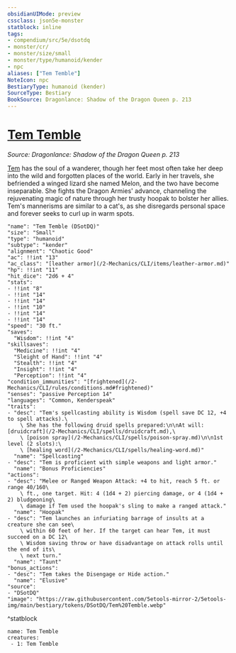 ```yaml
---
obsidianUIMode: preview
cssclass: json5e-monster
statblock: inline
tags:
- compendium/src/5e/dsotdq
- monster/cr/
- monster/size/small
- monster/type/humanoid/kender
- npc
aliases: ["Tem Temble"]
NoteIcon: npc
BestiaryType: humanoid (kender)
SourceType: Bestiary
BookSource: Dragonlance: Shadow of the Dragon Queen p. 213
---
```

# [Tem Temble](2-Mechanics/CLI/bestiary/npc/tem-temble-dsotdq.md)
*Source: Dragonlance: Shadow of the Dragon Queen p. 213*  

[Tem](/2-Mechanics/CLI/bestiary/npc/tem-temble-dsotdq.md) has the soul of a wanderer, though her feet most often take her deep into the wild and forgotten places of the world. Early in her travels, she befriended a winged lizard she named Melon, and the two have become inseparable. She fights the Dragon Armies' advance, channeling the rejuvenating magic of nature through her trusty hoopak to bolster her allies. Tem's mannerisms are similar to a cat's, as she disregards personal space and forever seeks to curl up in warm spots.

```statblock
"name": "Tem Temble (DSotDQ)"
"size": "Small"
"type": "humanoid"
"subtype": "kender"
"alignment": "Chaotic Good"
"ac": !!int "13"
"ac_class": "[leather armor](/2-Mechanics/CLI/items/leather-armor.md)"
"hp": !!int "11"
"hit_dice": "2d6 + 4"
"stats":
- !!int "8"
- !!int "14"
- !!int "14"
- !!int "10"
- !!int "14"
- !!int "14"
"speed": "30 ft."
"saves":
  "Wisdom": !!int "4"
"skillsaves":
  "Medicine": !!int "4"
  "Sleight of Hand": !!int "4"
  "Stealth": !!int "4"
  "Insight": !!int "4"
  "Perception": !!int "4"
"condition_immunities": "[frightened](/2-Mechanics/CLI/rules/conditions.md#frightened)"
"senses": "passive Perception 14"
"languages": "Common, Kenderspeak"
"traits":
- "desc": "Tem's spellcasting ability is Wisdom (spell save DC 12, +4 to spell attacks).\
    \ She has the following druid spells prepared:\n\nAt will: [druidcraft](/2-Mechanics/CLI/spells/druidcraft.md),\
    \ [poison spray](/2-Mechanics/CLI/spells/poison-spray.md)\n\n1st level (2 slots):\
    \ [healing word](/2-Mechanics/CLI/spells/healing-word.md)"
  "name": "Spellcasting"
- "desc": "Tem is proficient with simple weapons and light armor."
  "name": "Bonus Proficiencies"
"actions":
- "desc": "Melee or Ranged Weapon Attack: +4 to hit, reach 5 ft. or range 40/160\
    \ ft., one target. Hit: 4 (1d4 + 2) piercing damage, or 4 (1d4 + 2) bludgeoning\
    \ damage if Tem used the hoopak's sling to make a ranged attack."
  "name": "Hoopak"
- "desc": "Tem launches an infuriating barrage of insults at a creature she can see\
    \ within 60 feet of her. If the target can hear Tem, it must succeed on a DC 12\
    \ Wisdom saving throw or have disadvantage on attack rolls until the end of its\
    \ next turn."
  "name": "Taunt"
"bonus_actions":
- "desc": "Tem takes the Disengage or Hide action."
  "name": "Elusive"
"source":
- "DSotDQ"
"image": "https://raw.githubusercontent.com/5etools-mirror-2/5etools-img/main/bestiary/tokens/DSotDQ/Tem%20Temble.webp"
```
^statblock

```encounter-table
name: Tem Temble
creatures:
 - 1: Tem Temble
```